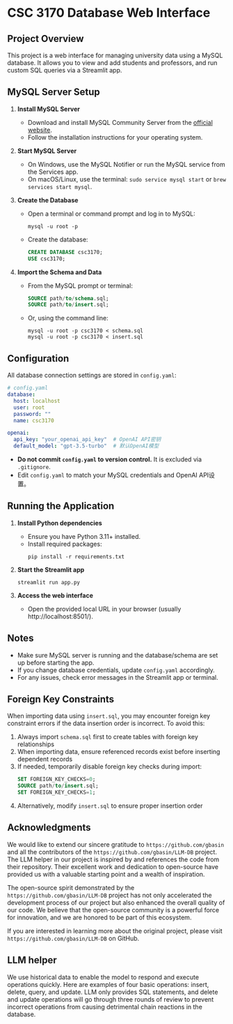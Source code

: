 # CSC 3170 Database Web Interface

## Project Overview
This project is a web interface for managing university data using a MySQL database. It allows you to view and add students and professors, and run custom SQL queries via a Streamlit app.

## MySQL Server Setup

1. **Install MySQL Server**
   - Download and install MySQL Community Server from the [official website](https://dev.mysql.com/downloads/mysql/).
   - Follow the installation instructions for your operating system.

2. **Start MySQL Server**
   - On Windows, use the MySQL Notifier or run the MySQL service from the Services app.
   - On macOS/Linux, use the terminal: `sudo service mysql start` or `brew services start mysql`.

3. **Create the Database**
   - Open a terminal or command prompt and log in to MySQL:
     ```
     mysql -u root -p
     ```
   - Create the database:
     ```sql
     CREATE DATABASE csc3170;
     USE csc3170;
     ```

4. **Import the Schema and Data**
   - From the MySQL prompt or terminal:
     ```sql
     SOURCE path/to/schema.sql;
     SOURCE path/to/insert.sql;
     ```
   - Or, using the command line:
     ```
     mysql -u root -p csc3170 < schema.sql
     mysql -u root -p csc3170 < insert.sql
     ```

## Configuration

All database connection settings are stored in `config.yaml`:

```yaml
# config.yaml
database:
  host: localhost
  user: root
  password: ""
  name: csc3170

openai:
  api_key: "your_openai_api_key"  # OpenAI API密钥
  default_model: "gpt-3.5-turbo"  # 默认OpenAI模型
```

- **Do not commit `config.yaml` to version control.** It is excluded via `.gitignore`.
- Edit `config.yaml` to match your MySQL credentials and OpenAI API设置。

## Running the Application

1. **Install Python dependencies**
   - Ensure you have Python 3.11+ installed.
   - Install required packages:
     ```
     pip install -r requirements.txt
     ```

2. **Start the Streamlit app**
   ```
   streamlit run app.py
   ```

3. **Access the web interface**
   - Open the provided local URL in your browser (usually http://localhost:8501/).

## Notes
- Make sure MySQL server is running and the database/schema are set up before starting the app.
- If you change database credentials, update `config.yaml` accordingly.
- For any issues, check error messages in the Streamlit app or terminal.

## Foreign Key Constraints
When importing data using `insert.sql`, you may encounter foreign key constraint errors if the data insertion order is incorrect. To avoid this:

1. Always import `schema.sql` first to create tables with foreign key relationships
2. When importing data, ensure referenced records exist before inserting dependent records
3. If needed, temporarily disable foreign key checks during import:
   ```sql
   SET FOREIGN_KEY_CHECKS=0;
   SOURCE path/to/insert.sql;
   SET FOREIGN_KEY_CHECKS=1;
   ```
4. Alternatively, modify `insert.sql` to ensure proper insertion order

## Acknowledgments

We would like to extend our sincere gratitude to `https://github.com/gbasin` and all the contributors of the `https://github.com/gbasin/LLM-DB` project. The LLM helper in our project is inspired by and references the code from their repository. Their excellent work and dedication to open-source have provided us with a valuable starting point and a wealth of inspiration.

The open-source spirit demonstrated by the `https://github.com/gbasin/LLM-DB` project has not only accelerated the development process of our project but also enhanced the overall quality of our code. We believe that the open-source community is a powerful force for innovation, and we are honored to be part of this ecosystem.

If you are interested in learning more about the original project, please visit `https://github.com/gbasin/LLM-DB` on GitHub.

## LLM helper
We use historical data to enable the model to respond and execute operations quickly. Here are examples of four basic operations: insert, delete, query, and update. LLM only provides SQL statements, and delete and update operations will go through three rounds of review to prevent incorrect operations from causing detrimental chain reactions in the database.